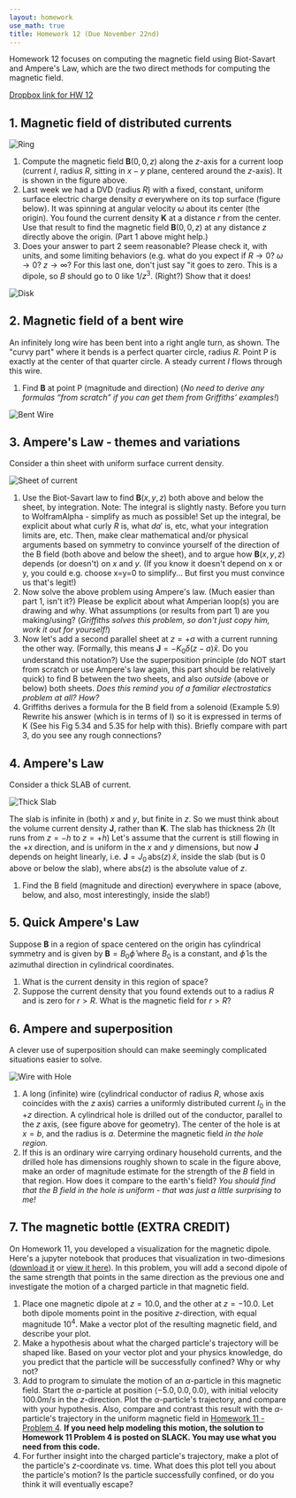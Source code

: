 ```yaml
---
layout: homework
use_math: true
title: Homework 12 (Due November 22nd)
---
```


Homework 12 focuses on computing the magnetic field using Biot-Savart and Ampere's Law, which are the two direct methods for computing the magnetic field.

[Dropbox link for HW 12](https://www.dropbox.com/request/51tYkRoClPyve2PsyQMe)

## 1. Magnetic field of distributed currents

![Ring](./images/hw9/ring.png)

1. Compute the magnetic field $\mathbf{B}(0,0,z)$ along the $z$-axis for a current loop (current $I$, radius $R$, sitting in $x-y$ plane, centered around the $z$-axis). It is shown in the figure above.
2. Last week we had a DVD (radius $R$) with a fixed, constant, uniform surface electric charge density $\sigma$ everywhere on its top surface (figure below). It was spinning at angular velocity $\omega$ about its center (the origin).  You found the current density $\mathbf{K}$ at a distance $r$ from the center. Use that result to find the magnetic field $\mathbf{B}(0,0,z)$ at any distance $z$ directly above the origin.  (Part 1 above might help.)
3. Does your answer to part 2 seem reasonable? Please check it, with units, and some limiting behaviors (e.g. what do you expect if $R \rightarrow 0$? $\omega \rightarrow 0$?  $z\rightarrow \infty$? For this last one, don't just say "it goes to zero. This is a dipole, so $B$ should go to 0 like $1/z^3$. (Right?) Show that it does!

![Disk](./images/hw9/disk.png)


## 2. Magnetic field of a bent wire

An infinitely long wire has been bent into a right angle turn, as shown.  The "curvy part" where it bends is a perfect quarter circle, radius $R$.  Point P is exactly at the center of that quarter circle. A steady current $I$ flows through this wire.

1. Find $\mathbf{B}$ at point P (magnitude and direction) (*No need to derive any formulas “from scratch” if you can get them from Griffiths’ examples!*)

![Bent Wire](./images/hw9/bent_wire.png)


## 3. Ampere's Law - themes and variations
Consider a thin sheet with uniform surface current density.

![Sheet of current](./images/hw9/sheet_current.png)


1. Use the Biot-Savart law to find $\mathbf{B}(x,y,z)$ both above and below the sheet, by integration.
Note: The integral is slightly nasty. Before you turn to WolframAlpha - simplify as much as possible! Set up the integral, be explicit about what curly $R$ is, what $da'$ is, etc, what your integration limits are, etc. Then, make clear mathematical and/or physical arguments based on symmetry to convince yourself of the direction of the B field (both above and below the sheet), and to argue how $\mathbf{B}(x,y,z)$ depends (or doesn't) on $x$ and $y$. (If you know it doesn't depend on x or y, you could e.g. choose x=y=0 to simplify... But first you must convince us that's legit!)
2. Now solve the above problem using Ampere's law. (Much easier than part 1, isn't it?) Please be explicit about what Amperian loop(s) you are drawing and why. What assumptions (or results from part 1) are you making/using? (*Griffiths solves this problem, so don't just copy him, work it out for yourself!*)
3. Now let's add a second parallel sheet at $z=+a$ with a current running the other way. (Formally, this means $\mathbf{J}=-K_0\delta(z-a)\hat{x}$. Do you understand this notation?) Use the superposition principle (do NOT start from scratch or use Ampere's law again, this part should be relatively quick) to find B between the two sheets, and also *outside* (above or below) both sheets. *Does this remind you of a familiar electrostatics problem at all? How?*
4. Griffiths derives a formula for the B field from a solenoid (Example 5.9) Rewrite his answer (which is in terms of I) so it is expressed in terms of K (See his Fig 5.34 and 5.35 for help with this). Briefly compare with part 3, do you see any rough connections?

## 4. Ampere's Law

Consider a thick SLAB of current.

![Thick Slab](./images/hw10/thick_slab.png)

The slab is infinite in (both) $x$ and $y$, but finite in $z$. So we must think about the volume current density $\mathbf{J}$, rather than $\mathbf{K}$. The slab has thickness $2h$ (It runs from $z=-h$ to $z=+h$) Let's assume that the current is still flowing in the $+x$ direction, and is uniform in the $x$ and $y$ dimensions, but now $\mathbf{J}$ depends on height linearly, i.e. $\mathbf{J} = J_0\,\mathrm{abs}(z)\,\hat{x}$, inside the slab (but is 0 above or below the slab), where $\mathrm{abs}(z)$ is the absolute value of $z$.

1. Find the B field (magnitude and direction) everywhere in space (above, below, and also, most interestingly, inside the slab!)

## 5. Quick Ampere's Law

Suppose $\mathbf{B}$ in a region of space centered on the origin has cylindrical symmetry and is given by $\mathbf{B} = B_0\hat{\phi}$ where $B_0$ is a constant, and $\hat{\phi}$ is the azimuthal direction in cylindrical coordinates.

1. What is the current density in this region of space?
2. Suppose the current density that you found extends out to a radius $R$ and is zero for $r > R$.  What is the magnetic field for $r > R$?

## 6. Ampere and superposition
A clever use of superposition should can make seemingly complicated situations easier to solve.

![Wire with Hole](./images/hw10/wire_w_hole.png)


1. A long (infinite) wire (cylindrical conductor of radius $R$, whose axis coincides with the $z$ axis) carries a uniformly distributed current $I_0$ in the $+z$ direction. A cylindrical hole is drilled out of the conductor, parallel to the $z$ axis, (see figure above for geometry). The center of the hole is at $x = b$, and the radius is $a$.  Determine the magnetic field *in the hole region.*
2. If this is an ordinary wire carrying ordinary household currents, and the drilled hole has dimensions roughly shown to scale in the figure above, make an order of magnitude estimate for the strength of the $B$ field in that region. How does it compare to the earth's field?   *You should find that the B field in the hole is uniform - that was just a little surprising to me!*

## 7. The magnetic bottle (EXTRA CREDIT)

On Homework 11, you developed a visualization for the magnetic dipole. Here's a jupyter notebook that produces that visualization in two-dimesions ([download it](../jupyter/HW13-MotionInAMagneticBottle.ipynb) or [view it here](https://github.com/dannycab/phy481msu_f2019/blob/master/jupyter/HW13-MotionInAMagneticBottle.ipynb)). In this problem, you will add a second dipole of the same strength that points in the same direction as the previous one and investigate the motion of a charged particle in that magnetic field.

1. Place one magnetic dipole at $z = 10.0$, and the other at $z=−10.0$. Let both dipole moments point in the positive $z$-direction, with equal magnitude $10^4$. Make a vector plot of the resulting magnetic field, and describe your plot.
2. Make a hypothesis about what the charged particle's trajectory will be shaped like. Based on your vector plot and your physics knowledge, do you predict that the particle will be successfully confined? Why or why not?
3. Add to program to simulate the motion of an $\alpha$-particle in this magnetic field. Start the $\alpha$-particle at position $\langle −5.0,0.0,0.0 \rangle$, with initial velocity $100.0m/s$ in the $z$-direction. Plot the $\alpha$-particle's trajectory, and compare with your hypothesis. Also, compare and contrast this result with the $\alpha$-particle's trajectory in the uniform magnetic field in [Homework 11 - Problem 4](./homework11.html). **If you need help modeling this motion, the solution to Homework 11 Problem 4 is posted on SLACK. You may use what you need from this code.**
4. For further insight into the charged particle's trajectory, make a plot of the particle's $z$-coordinate vs. time. What does this plot tell you about the particle's motion? Is the particle successfully confined, or do you think it will eventually escape?
